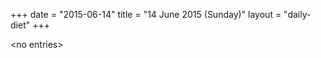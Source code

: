 +++
date = "2015-06-14"
title = "14 June 2015 (Sunday)"
layout = "daily-diet"
+++

<p>&lt;no entries&gt;</p>